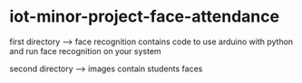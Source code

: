 # iot-minor-project-face-attendance

first directory --> face recognition contains code to use arduino with python and run face recognition on your system

second directory --> images contain students faces

